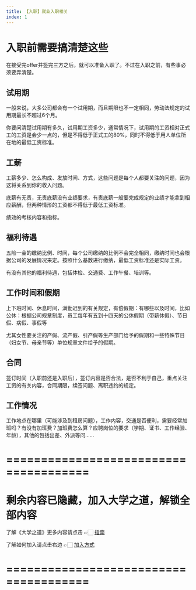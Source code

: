 ```yaml
---
title: 【入职】就业入职相关
index: 1
---
```


# 入职前需要搞清楚这些

在接受完offer并签完三方之后，就可以准备入职了。不过在入职之前，有些事必须要弄清楚。

## 试用期

一般来说，大多公司都会有一个试用期，而且期限也不一定相同，劳动法规定的试用期最长不超过6个月。

你要问清楚试用期有多久，试用期工资多少，通常情况下，试用期的工资相对正式工的工资是会少一点的，但是不得低于正式工的80%，同时不得低于用人单位所在地的最低工资标准。

## 工薪

工薪多少、怎么构成、发放时间、方式，这些问题是每个人都要关注的问题，因为这将关系到你的收入问题。

底薪有无责，无责底薪没有业绩要求，有责底薪一般要完成规定的业绩才能拿到相应薪酬，但两种情形的工资都不得低于最低工资标准。

绩效的考核内容和指标。

## 福利待遇

五险一金的缴纳比例、时间，每个公司缴纳的比例不会完全相同，缴纳时间也会根据公司的发展情况来定。按照什么基数进行缴纳，最低工资标准还是实际工资。

有没有其他的福利待遇，包括体检、交通费、工作午餐、培训等。

## 工作时间和假期

上下班时间、休息时间，满勤迟到的有关规定，有偿假期：有哪些以及时间，比如公休：根据公司规章制度，员工每年有五到十四天的公休假期（带薪休假）、节日假、病假、事假等

尤其女性要关注的产假、流产假、引产假等生产部门给予的假期和一些特殊节日（妇女节、母亲节等）单位规章文件给予的假期。

## 合同

签订时间（入职前还是入职后），签订内容是否合法，是否不利于自己，重点关注工资的有关内容，合同期限，续签问题、离职违约的规定。

## 工作情况

工作地点在哪里（可能涉及到租房问题），工作内容，交通是否便利，需要经常加班吗？有没有加班费？加班费怎么算？应聘岗位的要求（学期、证书、工作经验、年龄），其他的包括出差、外派等问……

# ======================================

# 剩余内容已隐藏，加入大学之道，解锁全部内容

了解《大学之道》更多内容请点击 👉🏻 [指南](/pay/daxuezhidao)

了解如何加入请点击右边 👉🏻 [加入方式](/pay/jiaru)

# ======================================